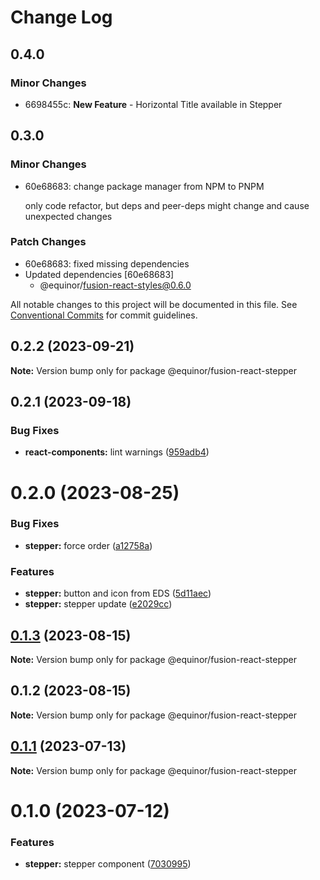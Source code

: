 # Change Log

## 0.4.0

### Minor Changes

- 6698455c: **New Feature** - Horizontal Title available in Stepper

## 0.3.0

### Minor Changes

- 60e68683: change package manager from NPM to PNPM

  only code refactor, but deps and peer-deps might change and cause unexpected changes

### Patch Changes

- 60e68683: fixed missing dependencies
- Updated dependencies [60e68683]
  - @equinor/fusion-react-styles@0.6.0

All notable changes to this project will be documented in this file.
See [Conventional Commits](https://conventionalcommits.org) for commit guidelines.

## 0.2.2 (2023-09-21)

**Note:** Version bump only for package @equinor/fusion-react-stepper

## 0.2.1 (2023-09-18)

### Bug Fixes

- **react-components:** lint warnings ([959adb4](https://github.com/equinor/fusion-react-components/commit/959adb4f470016f3873733ad60a9317023d3b5a1))

# 0.2.0 (2023-08-25)

### Bug Fixes

- **stepper:** force order ([a12758a](https://github.com/equinor/fusion-react-components/commit/a12758a893d6e6e670f0f452866c9a68dcd968c2))

### Features

- **stepper:** button and icon from EDS ([5d11aec](https://github.com/equinor/fusion-react-components/commit/5d11aec43c5fbfe9e6a589792bf03a469271d069))
- **stepper:** stepper update ([e2029cc](https://github.com/equinor/fusion-react-components/commit/e2029cc7248c712b98c7d9c6b5e8efc2aca9343d))

## [0.1.3](https://github.com/equinor/fusion-react-components/compare/@equinor/fusion-react-stepper@0.1.2...@equinor/fusion-react-stepper@0.1.3) (2023-08-15)

**Note:** Version bump only for package @equinor/fusion-react-stepper

## 0.1.2 (2023-08-15)

**Note:** Version bump only for package @equinor/fusion-react-stepper

## [0.1.1](https://github.com/equinor/fusion-react-components/compare/@equinor/fusion-react-stepper@0.1.0...@equinor/fusion-react-stepper@0.1.1) (2023-07-13)

**Note:** Version bump only for package @equinor/fusion-react-stepper

# 0.1.0 (2023-07-12)

### Features

- **stepper:** stepper component ([7030995](https://github.com/equinor/fusion-react-components/commit/7030995566b62cc7244f05767f25eea12a2978d2))
